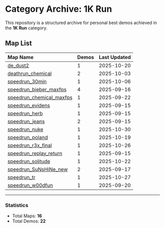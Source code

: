 # Category Archive: 1K Run

This repository is a structured archive for personal best demos achieved in the **1K Run** category.

## Map List

| Map Name | Demos | Last Updated |
| :--- | :---- | :--- |
| [de_dust2](./de_dust2) | 1 | 2025-10-20 |
| [deathrun_chemical](./deathrun_chemical) | 2 | 2025-10-03 |
| [speedrun_30min](./speedrun_30min) | 1 | 2025-10-06 |
| [speedrun_bieber_maxfps](./speedrun_bieber_maxfps) | 4 | 2025-09-16 |
| [speedrun_chemical_maxfps](./speedrun_chemical_maxfps) | 1 | 2025-09-22 |
| [speedrun_evidens](./speedrun_evidens) | 1 | 2025-09-15 |
| [speedrun_herb](./speedrun_herb) | 1 | 2025-09-15 |
| [speedrun_jeans](./speedrun_jeans) | 2 | 2025-09-15 |
| [speedrun_nuke](./speedrun_nuke) | 1 | 2025-10-30 |
| [speedrun_poland](./speedrun_poland) | 1 | 2025-10-19 |
| [speedrun_r3x_final](./speedrun_r3x_final) | 1 | 2025-10-26 |
| [speedrun_replay_return](./speedrun_replay_return) | 1 | 2025-09-15 |
| [speedrun_solitude](./speedrun_solitude) | 1 | 2025-10-22 |
| [speedrun_SuNsHiNe_new](./speedrun_SuNsHiNe_new) | 2 | 2025-09-17 |
| [speedrun_tr](./speedrun_tr) | 1 | 2025-10-27 |
| [speedrun_w00dfun](./speedrun_w00dfun) | 1 | 2025-09-20 |

---

### Statistics
- Total Maps: **16**
- Total Demos: **22**